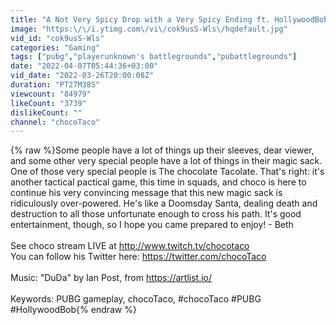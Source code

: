 ```yaml
---
title: "A Not Very Spicy Drop with a Very Spicy Ending ft. HollywoodBob & OG Pickle - chocoTaco Gameplay"
image: "https:\/\/i.ytimg.com\/vi\/cok9usS-Wls\/hqdefault.jpg"
vid_id: "cok9usS-Wls"
categories: "Gaming"
tags: ["pubg","playerunknown's battlegrounds","pubattlegrounds"]
date: "2022-04-07T05:44:36+03:00"
vid_date: "2022-03-26T20:00:08Z"
duration: "PT27M38S"
viewcount: "84979"
likeCount: "3739"
dislikeCount: ""
channel: "chocoTaco"
---
```

{% raw %}Some people have a lot of things up their sleeves, dear viewer, and some other very special people have a lot of things in their magic sack. One of those very special people is The chocolate Tacolate. That's right: it's another tactical pactical game, this time in squads, and choco is here to continue his very convincing message that this new magic sack is ridiculously over-powered. He's like a Doomsday Santa, dealing death and destruction to all those unfortunate enough to cross his path. It's good entertainment, though, so I hope you came prepared to enjoy!  - Beth<br /><br />See choco stream LIVE at <a rel="nofollow" target="blank" href="http://www.twitch.tv/chocotaco">http://www.twitch.tv/chocotaco</a><br />You can follow his Twitter here: <a rel="nofollow" target="blank" href="https://twitter.com/chocoTaco">https://twitter.com/chocoTaco</a><br /><br />Music: &quot;DuDa&quot; by Ian Post, from <a rel="nofollow" target="blank" href="https://artlist.io/">https://artlist.io/</a><br /><br />Keywords: PUBG gameplay, chocoTaco, #chocoTaco #PUBG #HollywoodBob{% endraw %}
